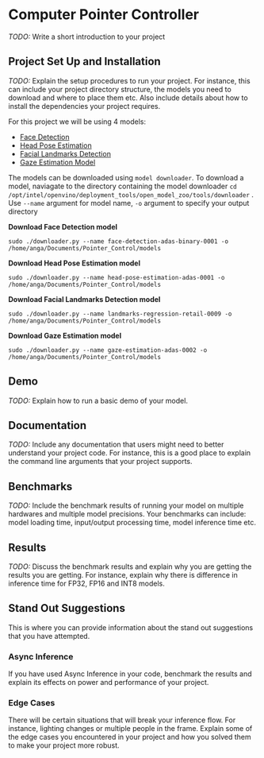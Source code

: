 # Computer Pointer Controller

*TODO:* Write a short introduction to your project

## Project Set Up and Installation
*TODO:* Explain the setup procedures to run your project. For instance, this can include your project directory structure, the models you need to download and where to place them etc. Also include details about how to install the dependencies your project requires.

For this project we will be using 4 models: 

* [Face Detection](https://docs.openvinotoolkit.org/latest/_models_intel_face_detection_adas_binary_0001_description_face_detection_adas_binary_0001.html)
* [Head Pose Estimation](https://docs.openvinotoolkit.org/latest/_models_intel_head_pose_estimation_adas_0001_description_head_pose_estimation_adas_0001.html)
* [Facial Landmarks Detection](https://docs.openvinotoolkit.org/latest/_models_intel_landmarks_regression_retail_0009_description_landmarks_regression_retail_0009.html)
* [Gaze Estimation Model](https://docs.openvinotoolkit.org/latest/_models_intel_gaze_estimation_adas_0002_description_gaze_estimation_adas_0002.html)

The models can be downloaded using `model downloader`. To download a model, naviagate to the directory containing the model downloader 
`cd /opt/intel/openvino/deployment_tools/open_model_zoo/tools/downloader` . 
Use `--name` argument for model name, `-o` argument to specify your output directory

**Download Face Detection model**

    sudo ./downloader.py --name face-detection-adas-binary-0001 -o /home/anga/Documents/Pointer_Control/models

**Download Head Pose Estimation model**

    sudo ./downloader.py --name head-pose-estimation-adas-0001 -o /home/anga/Documents/Pointer_Control/models

**Download Facial Landmarks Detection model**

    sudo ./downloader.py --name landmarks-regression-retail-0009 -o /home/anga/Documents/Pointer_Control/models
    
**Download Gaze Estimation model**

    sudo ./downloader.py --name gaze-estimation-adas-0002 -o /home/anga/Documents/Pointer_Control/models

## Demo
*TODO:* Explain how to run a basic demo of your model.

## Documentation
*TODO:* Include any documentation that users might need to better understand your project code. For instance, this is a good place to explain the command line arguments that your project supports.

## Benchmarks
*TODO:* Include the benchmark results of running your model on multiple hardwares and multiple model precisions. Your benchmarks can include: model loading time, input/output processing time, model inference time etc.

## Results
*TODO:* Discuss the benchmark results and explain why you are getting the results you are getting. For instance, explain why there is difference in inference time for FP32, FP16 and INT8 models.

## Stand Out Suggestions
This is where you can provide information about the stand out suggestions that you have attempted.

### Async Inference
If you have used Async Inference in your code, benchmark the results and explain its effects on power and performance of your project.

### Edge Cases
There will be certain situations that will break your inference flow. For instance, lighting changes or multiple people in the frame. Explain some of the edge cases you encountered in your project and how you solved them to make your project more robust.
